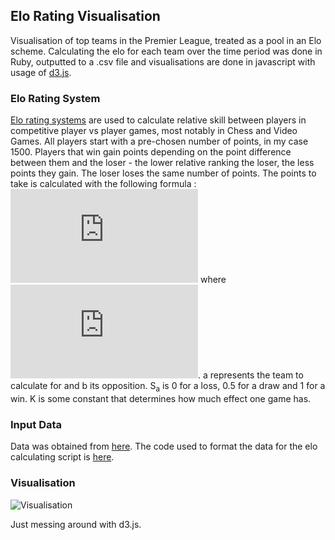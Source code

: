 ## Elo Rating Visualisation
Visualisation of top teams in the Premier League, treated as a pool in an Elo scheme. Calculating the elo for each team over the time period was done in Ruby, outputted to a .csv file and visualisations are done in javascript with usage of [d3.js](https://github.com/d3/d3).

### Elo Rating System
[Elo rating systems](https://en.wikipedia.org/wiki/Elo_rating_system) are used to calculate relative skill between players in competitive player vs player games, most notably in Chess and Video Games. All players start with a pre-chosen number of points, in my case 1500. Players that win gain points depending on the point difference between them and the loser - the lower relative ranking the loser, the less points they gain. The loser loses the same number of points. The points to take is calculated with the following formula : ![](https://latex.codecogs.com/gif.latex?K%5Cleft%20%28%20S_a%20-%20%5Cfrac%7BR_a%7D%7BR_a&plus;R_b%7D%20%5Cright%20%29) where ![](https://latex.codecogs.com/gif.latex?R_x%20%3D%2010%5E%7B%5Cfrac%7Brating_x%7D%7B400%7D%7D). a represents the team to calculate for and b its opposition. S<sub>a</sub> is 0 for a loss, 0.5 for a draw and 1 for a win. K is some constant that determines how much effect one game has.

### Input Data
Data was obtained from [here](http://www.football-data.co.uk/englandm.php). The code used to format the data for the elo calculating script is [here](./Computation/DataFormatter.rb).

### Visualisation
![Visualisation](https://i.imgur.com/NE7WOUd.gif)

Just messing around with d3.js.